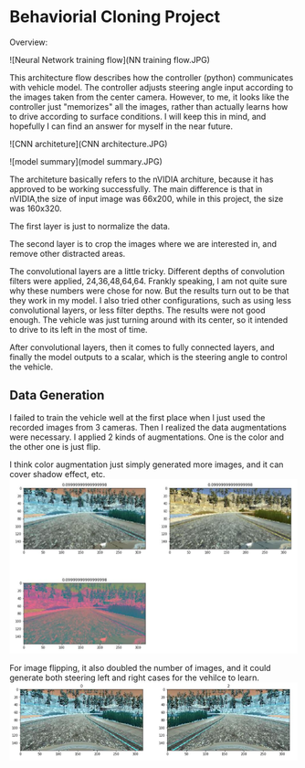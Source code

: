 # Behaviorial Cloning Project

Overview:

![Neural Network training flow](NN training flow.JPG)

This architecture flow describes how the controller (python) communicates with vehicle model. The controller adjusts steering angle input according to the images taken from the center camera. However, to me, it looks like the controller just "memorizes" all the images, rather than actually learns how to drive according to surface conditions. I will keep this in mind, and hopefully I can find an answer for myself in the near future. 

![CNN architeture](CNN architecture.JPG)

![model summary](model summary.JPG)

The architeture basically refers to the nVIDIA architure, because it has approved to be working successfully. The main difference is that in nVIDIA,the size of input image was 66x200, while in this project, the size was 160x320. 

The first layer is just to normalize the data. 

The second layer is to crop the images where we are interested in, and remove other distracted areas. 

The convolutional layers are a little tricky. Different depths of convolution filters were applied, 24,36,48,64,64. Frankly speaking, I am not quite sure why these numbers were chose for now. But the results turn out to be that they work in my model. I also tried other configurations, such as using less convolutional layers, or less filter depths. The results were not good enough. The vehicle was just turning around with its center, so it intended to drive to its left in the most of time. 

After convolutional layers, then it comes to fully connected layers, and finally the model outputs to a scalar, which is the steering angle to control the vehicle. 


## Data Generation

I failed to train the vehicle well at the first place when I just used the recorded images from 3 cameras. Then I realized the data augmentations were necessary. I applied 2 kinds of augmentations. One is the color and the other one is just flip. 

I think color augmentation just simply generated more images, and it can cover shadow effect, etc. 
![color_augment](color_augment.JPG)

For image flipping, it also doubled the number of images, and it could generate both steering left and right cases for the vehilce to learn. 
![flip](flip.JPG)